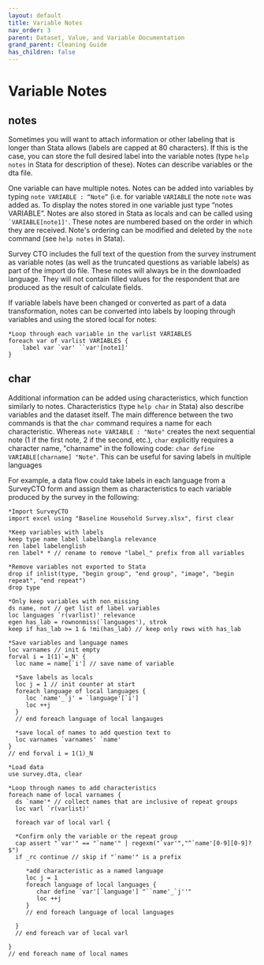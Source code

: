 ```yaml
---
layout: default
title: Variable Notes
nav_order: 3
parent: Dataset, Value, and Variable Documentation
grand_parent: Cleaning Guide
has_children: false
---
```


# Variable Notes
## notes
Sometimes you will want to attach information or other labeling that is longer than Stata allows (labels are capped at 80 characters). If this is the case, you can store the full desired label into the variable notes (type `help notes` in Stata for description of these). Notes can describe variables or the dta file.

One variable can have multiple notes. Notes can be added into variables by typing  `note VARIABLE : “Note”` (i.e. for variable `VARIABLE` the note `note` was added as. To display the notes stored in one variable just type “notes VARIABLE”. Notes are also stored in Stata as locals and can be called using `` `VARIABLE[note1]' ``. These notes are numbered based on the order in which they are received. Note's ordering can be modified and deleted by the `note` command (see `help notes` in Stata).

Survey CTO includes the full text of the question from the survey instrument as variable notes (as well as the truncated questions as variable labels) as part of the import do file. These notes will always be in the downloaded language. They will not contain filled values for the respondent that are produced as the result of calculate fields.

If variable labels have been changed or converted as part of a data transformation, notes can be converted into labels by looping through variables and using the stored local for notes:
```       
*Loop through each variable in the varlist VARIABLES
foreach var of varlist VARIABLES {
    label var `var' ``var'[note1]'
}
```

## char
Additional information can be added using characteristics, which function similarly to notes. Characteristics (type `help char` in Stata) also describe variables and the dataset itself.  The main difference between the two commands is that the `char` command requires a name for each characteristic. Whereas `note VARIABLE : "Note"` creates the next sequential note (1 if the first note, 2 if the second, etc.), `char` explicitly requires a character name, "charname" in the following code: `char define VARIABLE[charname] "Note"`. This can be useful for saving labels in multiple languages

For example, a data flow could take labels in each language from a SurveyCTO form and assign them as characteristics to each variable produced by the survey in the following:

```
*Import SurveyCTO
import excel using "Baseline Household Survey.xlsx", first clear

*Keep variables with labels
keep type name label labelbangla relevance
ren label labelenglish
ren label* * // rename to remove "label_" prefix from all variables

*Remove variables not exported to Stata
drop if inlist(type, "begin group", "end group", "image", "begin repeat", "end repeat")
drop type

*Only keep variables with non_missing
ds name, not // get list of label variables
loc languages `r(varlist)' relevance
egen has_lab = rownonmiss(`languages'), strok
keep if has_lab >= 1 & !mi(has_lab) // keep only rows with has_lab

*Save variables and language names
loc varnames // init empty
forval i = 1(1)`=_N' {
  loc name = name[`i'] // save name of variable

  *Save labels as locals
  loc j = 1 // init counter at start
  foreach language of local languages {
     loc `name'_`j' = `language'[`i']
     loc ++j
  }
  // end foreach language of local langauges

  *save local of names to add question text to 
  loc varnames `varnames' `name'
}
// end forval i = 1(1)_N

*Load data
use survey.dta, clear

*Loop through names to add characteristics
foreach name of local varnames {
  ds `name'* // collect names that are inclusive of repeat groups
  loc varl `r(varlist)'

  foreach var of local varl {

  *Confirm only the variable or the repeat group
  cap assert "`var'" == "`name'" | regexm("`var'","^`name'[0-9][0-9]?$")
  if _rc continue // skip if "`name'" is a prefix

     *add characteristic as a named language
     loc j = 1 
     foreach language of local languages {
        char define `var'[`language'] "``name'_`j''"
        loc ++j
     }
     // end foreach language of local languages

  }
  // end foreach var of local varl

}
// end foreach name of local names
```
